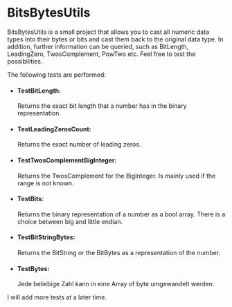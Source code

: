 # BitsBytesUtils

BitsBytesUtils is a small project that allows you to cast all numeric data types into their bytes or bits and cast them back to the original data type. In addition, further information can be queried, such as BitLength, LeadingZero, TwosComplement, PowTwo etc. Feel free to test the possibilities.

The following tests are performed:

- #### TestBitLength:
  Returns the exact bit length that a number has in the binary representation.
  
- #### TestLeadingZerosCount:
  Returns the exact number of leading zeros.
  
- #### TestTwosComplementBigInteger:
  Returns the TwosComplement for the BigInteger. Is mainly used if the range is not known.
  
- #### TestBits:
  Returns the binary representation of a number as a bool array. There is a choice between big and little endian.
  
- #### TestBitStringBytes:
  Returns the BitString or the BitBytes as a representation of the number.

- #### TestBytes:
  Jede beliebige Zahl kann in eine Array of byte umgewandelt werden.

I will add more tests at a later time.
